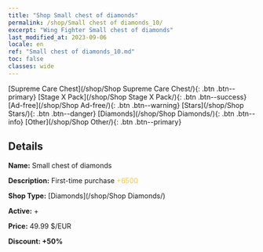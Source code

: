 ```yaml
---
title: "Shop Small chest of diamonds"
permalink: /shop/Small chest of diamonds_10/
excerpt: "Wing Fighter Small chest of diamonds"
last_modified_at: 2023-09-06
locale: en
ref: "Small chest of diamonds_10.md"
toc: false
classes: wide
---
```



  [Supreme Care Chest](/shop/Shop Supreme Care Chest/){: .btn .btn--primary}   [Stage X Pack](/shop/Shop Stage X Pack/){: .btn .btn--success}   [Ad-free](/shop/Shop Ad-free/){: .btn .btn--warning}   [Stars](/shop/Shop Stars/){: .btn .btn--danger}   [Diamonds](/shop/Shop Diamonds/){: .btn .btn--info}   [Other](/shop/Shop Other/){: .btn .btn--primary} 

## Details

 **Name:** Small chest of diamonds 

 **Description:** First-time purchase <span style="color: #FFC926">+6500</span><br/><span style="color: #000000;"></span>

 **Shop Type:** [Diamonds](/shop/Shop Diamonds/)

 **Active:** + 

 **Price:** 49.99 $/EUR 

 **Discount: +50%** 


